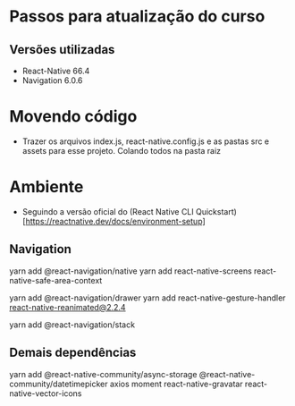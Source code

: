 # Passos para atualização do curso

## Versões utilizadas

- React-Native 66.4
- Navigation 6.0.6

# Movendo código

- Trazer os arquivos index.js, react-native.config.js e as pastas src e assets para esse projeto. Colando todos na pasta raiz

# Ambiente

- Seguindo a versão oficial do (React Native CLI Quickstart)[https://reactnative.dev/docs/environment-setup]

## Navigation

yarn add @react-navigation/native
yarn add react-native-screens react-native-safe-area-context

yarn add @react-navigation/drawer
yarn add react-native-gesture-handler react-native-reanimated@2.2.4

yarn add @react-navigation/stack

## Demais dependências

yarn add @react-native-community/async-storage @react-native-community/datetimepicker axios moment  react-native-gravatar react-native-vector-icons